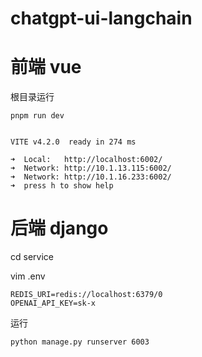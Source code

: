 # chatgpt-ui-langchain


# 前端 vue
根目录运行 
```
pnpm run dev


VITE v4.2.0  ready in 274 ms

➜  Local:   http://localhost:6002/
➜  Network: http://10.1.13.115:6002/
➜  Network: http://10.1.16.233:6002/
➜  press h to show help
```

# 后端 django


cd service

vim .env
```
REDIS_URI=redis://localhost:6379/0
OPENAI_API_KEY=sk-x
```

运行
```
python manage.py runserver 6003
```

